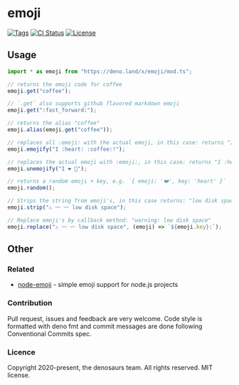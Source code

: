 # emoji

[![Tags](https://img.shields.io/github/release/denosaurs/emoji)](https://github.com/denosaurs/emoji/releases)
[![CI Status](https://img.shields.io/github/workflow/status/denosaurs/emoji/check)](https://github.com/denosaurs/emoji/actions)
[![License](https://img.shields.io/github/license/denosaurs/emoji)](https://github.com/denosaurs/emoji/blob/master/LICENSE)

## Usage

```typescript
import * as emoji from "https://deno.land/x/emoji/mod.ts";

// returns the emoji code for coffee
emoji.get("coffee");

// `.get` also supports github flavored markdown emoji
emoji.get(":fast_forward:");

// returns the alias "coffee"
emoji.alias(emoji.get("coffee"));

// replaces all :emoji: with the actual emoji, in this case: returns "I ❤️ ☕️!"
emoji.emojify("I :heart: :coffee:!");

// replaces the actual emoji with :emoji:, in this case: returns "I :heart: :pizza:"
emoji.unemojify("I ❤️ 🍕");

// returns a random emoji + key, e.g. `{ emoji: '❤️', key: 'heart' }`
emoji.random();

// Strips the string from emoji's, in this case returns: "low disk space".
emoji.strip("⚠️ 〰️ 〰️ low disk space");

// Replace emoji's by callback method: "warning: low disk space"
emoji.replace("⚠️ 〰️ 〰️ low disk space", (emoji) => `${emoji.key}:`);
```

## Other

### Related

- [node-emoji](https://github.com/omnidan/node-emoji) - simple emoji support for node.js projects

### Contribution

Pull request, issues and feedback are very welcome. Code style is formatted with deno fmt and commit messages are done following Conventional Commits spec.

### Licence

Copyright 2020-present, the denosaurs team. All rights reserved. MIT license.
